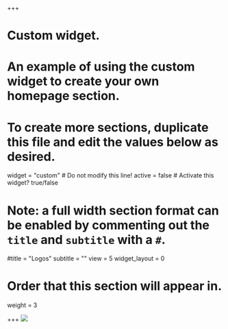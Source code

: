 +++
# Custom widget.
# An example of using the custom widget to create your own homepage section.
# To create more sections, duplicate this file and edit the values below as desired.
widget = "custom"  # Do not modify this line!
active = false  # Activate this widget? true/false

# Note: a full width section format can be enabled by commenting out the `title` and `subtitle` with a `#`.
#title = "Logos"
subtitle = ""
view = 5
widget_layout = 0

# Order that this section will appear in.
weight = 3

+++
![](/img/logos.png)
